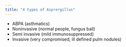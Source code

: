 ```yaml
---
title: "4 types of Asprergillus"
---
```

- ABPA (asthmatics)
- Noninvasive (normal people, fungus ball)
- Semi invasive (mild immunosuppressed) 
- Invasive (very compromised, ill defined pulm nodules)

